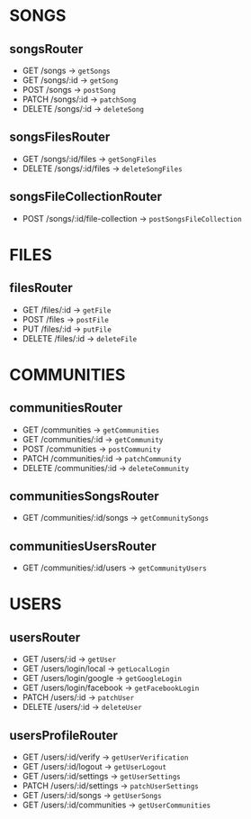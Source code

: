 # SONGS

## songsRouter

- GET /songs -> `getSongs`
- GET /songs/:id -> `getSong`
- POST /songs -> `postSong`
- PATCH /songs/:id -> `patchSong`
- DELETE /songs/:id -> `deleteSong`

## songsFilesRouter

- GET /songs/:id/files -> `getSongFiles`
- DELETE /songs/:id/files -> `deleteSongFiles`

## songsFileCollectionRouter

- POST /songs/:id/file-collection -> `postSongsFileCollection`

# FILES

## filesRouter

- GET /files/:id -> `getFile`
- POST /files -> `postFile`
- PUT /files/:id -> `putFile`
- DELETE /files/:id -> `deleteFile`

# COMMUNITIES

## communitiesRouter

- GET /communities -> `getCommunities`
- GET /communities/:id -> `getCommunity`
- POST /communities -> `postCommunity`
- PATCH /communities/:id -> `patchCommunity`
- DELETE /communities/:id -> `deleteCommunity`

## communitiesSongsRouter

- GET /communities/:id/songs -> `getCommunitySongs`

## communitiesUsersRouter

- GET /communities/:id/users -> `getCommunityUsers`

# USERS

## usersRouter

- GET /users/:id -> `getUser`
- GET /users/login/local -> `getLocalLogin`
- GET /users/login/google -> `getGoogleLogin`
- GET /users/login/facebook -> `getFacebookLogin`
- PATCH /users/:id -> `patchUser`
- DELETE /users/:id -> `deleteUser`

## usersProfileRouter

- GET /users/:id/verify -> `getUserVerification`
- GET /users/:id/logout -> `getUserLogout`
- GET /users/:id/settings -> `getUserSettings`
- PATCH /users/:id/settings -> `patchUserSettings`
- GET /users/:id/songs -> `getUserSongs`
- GET /users/:id/communities -> `getUserCommunities`

